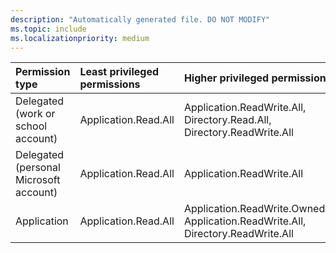 ```yaml
---
description: "Automatically generated file. DO NOT MODIFY"
ms.topic: include
ms.localizationpriority: medium
---
```


|Permission type|Least privileged permissions|Higher privileged permissions|
|:---|:---|:---|
|Delegated (work or school account)|Application.Read.All|Application.ReadWrite.All, Directory.Read.All, Directory.ReadWrite.All|
|Delegated (personal Microsoft account)|Application.Read.All|Application.ReadWrite.All|
|Application|Application.Read.All|Application.ReadWrite.OwnedBy, Application.ReadWrite.All, Directory.ReadWrite.All|

